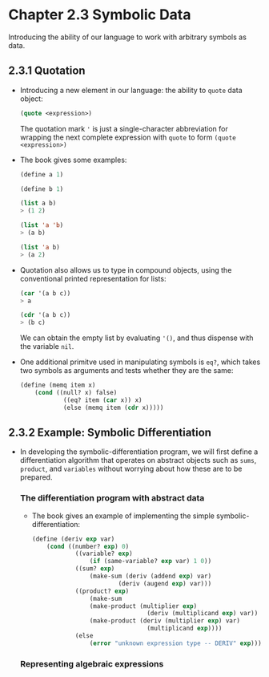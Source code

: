 # Chapter 2.3 Symbolic Data

Introducing the ability of our language to work with arbitrary symbols as data.

## 2.3.1 Quotation

- Introducing a new element in our language: the ability to `quote` data object:
    ```lisp
    (quote <expression>)
    ```
    The quotation mark `'` is just a single-character abbreviation for wrapping the next complete 
    expression with `quote` to form `(quote <expression>)`

- The book gives some examples:
    ```lisp
    (define a 1)

    (define b 1)

    (list a b)
    > (1 2)

    (list 'a 'b)
    > (a b)

    (list 'a b)
    > (a 2)
    ```

- Quotation also allows us to type in compound objects, using the conventional printed 
representation for lists:
    ```lisp
    (car '(a b c))
    > a

    (cdr '(a b c))
    > (b c)
    ```
    We can obtain the empty list by evaluating `'()`, and thus dispense with the variable `nil`.

- One additional primitve used in manipulating symbols is `eq?`, which takes two symbols as
arguments and tests whether they are the same:
    ```lisp
    (define (memq item x)
        (cond ((null? x) false)
                ((eq? item (car x)) x)
                (else (memq item (cdr x)))))
    ```

## 2.3.2 Example: Symbolic Differentiation

- In developing the symbolic-differentiation program, we will first define a differentiation 
algorithm that operates on abstract objects such as ``sums``, ``product``, and ``variables`` without
worrying about how these are to be prepared.

    ### The differentiation program with abstract data

    - The book gives an example of implementing the simple symbolic-differentiation:
        ```lisp
        (define (deriv exp var)
            (cond ((number? exp) 0)
                    ((variable? exp)
                        (if (same-variable? exp var) 1 0))
                    ((sum? exp)
                        (make-sum (deriv (addend exp) var)
                                (deriv (augend exp) var)))
                    ((product? exp)
                        (make-sum
                        (make-product (multiplier exp)
                                        (deriv (multiplicand exp) var))
                        (make-product (deriv (multiplier exp) var)
                                        (multiplicand exp))))
                    (else
                        (error "unknown expression type -- DERIV" exp))))
        ```
    
    ### Representing algebraic expressions
